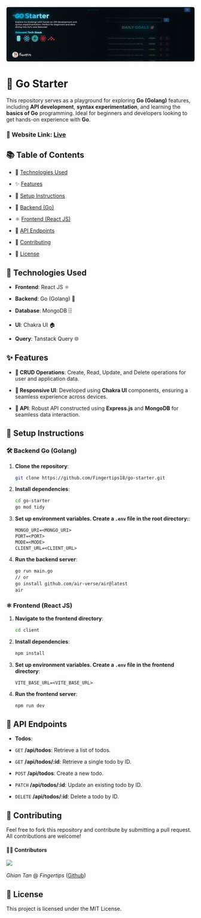 ![](src/assets/banner.png)

# 🚀 Go Starter

This repository serves as a playground for exploring **Go (Golang)** features, including **API development**, **syntax experimentation**, and learning the **basics of Go** programming. Ideal for beginners and developers looking to get hands-on experience with **Go**.

### 🔗 Website Link: [Live](https://go-starter.onrender.com/)

## 📚 Table of Contents

- 🔧 [Technologies Used](#tech-used)

- ✨ [Features](#features)

- 📖 [Setup Instructions](#setup)

- 🚀 [Backend (Go)](#backend)

- ⚛️ [Frontend (React JS)](#frontend)

- 📡 [API Endpoints](#api)

- 🤝 [Contributing](#contributing)

- 📜 [License](#license)

## 🔧 <a name="tech-used">Technologies Used</a>

- **Frontend**: React JS ⚛️

- **Backend**: Go (Golang) 🚀

- **Database**: MongoDB 🗄️

- **UI**: Chakra UI 🏠

- **Query**: Tanstack Query 🌐

## ✨ <a name="features">Features</a>

- **📝 CRUD Operations**: Create, Read, Update, and Delete operations for user and application data.

- **📱 Responsive UI**: Developed using **Chakra UI** components, ensuring a seamless experience across devices.

- **📡 API**: Robust API constructed using **Express.js** and **MongoDB** for seamless data interaction.

## 📖 <a name="setup">Setup Instructions</a>

### 🛠️ <a name="backend">Backend Go (Golang)</a>

1. **Clone the repository**:

   ```bash
   git clone https://github.com/Fingertips18/go-starter.git
   ```

2. **Install dependencies**:

   ```bash
   cd go-starter
   go mod tidy
   ```

3. **Set up environment variables. Create a `.env` file in the root directory:**:

   ```dotenv
   MONGO_URI=<MONGO_URI>
   PORT=<PORT>
   MODE=<MODE>
   CLIENT_URL=<CLIENT_URL>
   ```

4. **Run the backend server**:
   ```bash
   go run main.go
   // or
   go install github.com/air-verse/air@latest
   air
   ```

### ⚛️ <a name="frontend">Frontend (React JS)</a>

1. **Navigate to the frontend directory**:

   ```bash
   cd client
   ```

2. **Install dependencies**:

   ```bash
   npm install
   ```

3. **Set up environment variables. Create a `.env` file in the frontend directory**:

   ```dotenv
   VITE_BASE_URL=<VITE_BASE_URL>
   ```

4. **Run the frontend server**:
   ```bash
   npm run dev
   ```

## 📡 <a name="api">API Endpoints</a>

- **Todos**:

- `GET` **/api/todos**: Retrieve a list of todos.

- `GET` **/api/todos/:id**: Retrieve a single todo by ID.

- `POST` **/api/todos**: Create a new todo.

- `PATCH` **/api/todos/:id**: Update an existing todo by ID.

- `DELETE` **/api/todos/:id**: Delete a todo by ID.

## 🤝 <a name="contributing">Contributing</a>

Feel free to fork this repository and contribute by submitting a pull request. All contributions are welcome!

#### 🧑‍💻 Contributors

<a href="https://github.com/Fingertips18/go-react-starter/graphs/contributors">
  <img src="https://contrib.rocks/image?repo=Fingertips18/go-react-starter" />
</a>

_Ghian Tan_ @ _Fingertips_ ([Github](https://github.com/Fingertips18))

## <a name="license">📜 License</a>

This project is licensed under the MIT License.
